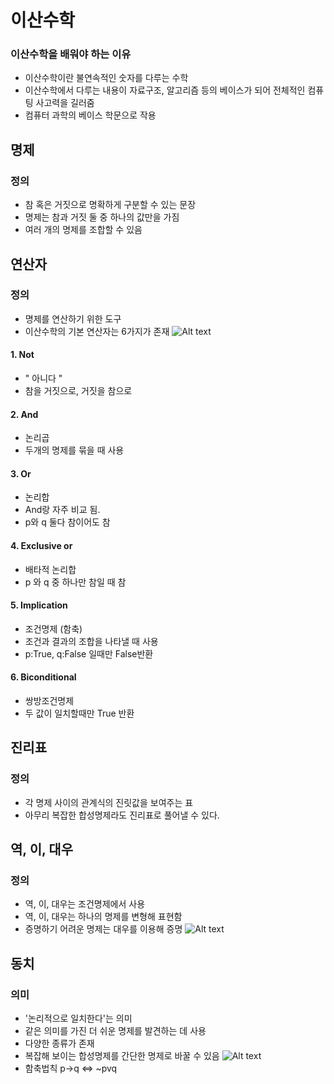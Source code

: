 # 이산수학

### 이산수학을 배워야 하는 이유
- 이산수학이란 불연속적인 숫자를 다루는 수학
- 이산수학에서 다루는 내용이 자료구조, 알고리즘 등의 베이스가 되어 전체적인 컴퓨팅 사고력을 길러줌
- 컴퓨터 과학의 베이스 학문으로 작용

## 명제
### 정의
- 참 혹은 거짓으로 명확하게 구분할 수 있는 문장
- 명제는 참과 거짓 둘 중 하나의 값만을 가짐
- 여러 개의 명제를 조합할 수 있음

## 연산자
### 정의
- 명제를 연산하기 위한 도구
- 이산수학의 기본 연산자는 6가지가 존재
![Alt text](image.png)
#### 1. Not
- " 아니다 " 
- 참을 거짓으로, 거짓을 참으로
#### 2. And
- 논리곱
- 두개의 명제를 묶을 때 사용
#### 3. Or
- 논리합
- And랑 자주 비교 됨.
- p와 q 둘다 참이어도 참
#### 4. Exclusive or
- 배타적 논리합
- p 와 q 중 하나만 참일 때 참
#### 5. Implication
- 조건명제 (함축)
- 조건과 결과의 조합을 나타낼 때 사용
- p:True, q:False 일때만 False반환
#### 6. Biconditional
- 쌍방조건명제
- 두 값이 일치할때만 True 반환

## 진리표
### 정의
- 각 명제 사이의 관계식의 진릿값을 보여주는 표
- 아무리 복잡한 합성명제라도 진리표로 풀어낼 수 있다.

## 역, 이, 대우
### 정의
- 역, 이, 대우는 조건명제에서 사용
- 역, 이, 대우는 하나의 명제를 변형해 표현함
- 증명하기 어려운 명제는 대우를 이용해 증명
 ![Alt text](image-1.png)

 ## 동치
 ### 의미
 - '논리적으로 일치한다'는 의미
 - 같은 의미를 가진 더 쉬운 명제를 발견하는 데 사용
 - 다양한 종류가 존재
 - 복잡해 보이는 합성명제를 간단한 명제로 바꿀 수 있음
 ![Alt text](image-2.png)
 - 함축법칙  p->q <=> ~pvq